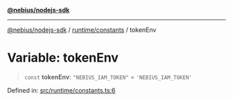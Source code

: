 [**@nebius/nodejs-sdk**](../../../README.md)

***

[@nebius/nodejs-sdk](../../../README.md) / [runtime/constants](../README.md) / tokenEnv

# Variable: tokenEnv

> `const` **tokenEnv**: `"NEBIUS_IAM_TOKEN"` = `'NEBIUS_IAM_TOKEN'`

Defined in: [src/runtime/constants.ts:6](https://github.com/nebius/nodejs-sdk/blob/2ec552fb564ad8fdbf78c4eb6e73ce9101501e8a/src/runtime/constants.ts#L6)
